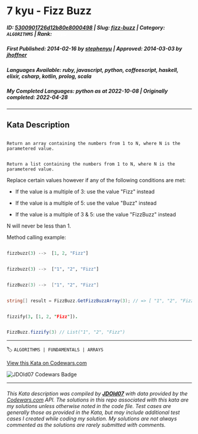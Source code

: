 # 7 kyu - Fizz Buzz

##### **ID**: [5300901726d12b80e8000498](https://www.codewars.com/kata/5300901726d12b80e8000498) | **Slug**: [fizz-buzz](https://www.codewars.com/kata/5300901726d12b80e8000498) | **Category**: `ALGORITHMS` | **Rank**: <span style="color:white">7 kyu</span>

##### **First Published**: 2014-02-16 ***by*** [stephenyu](https://www.codewars.com/users/stephenyu) | **Approved**: 2014-03-03 ***by*** [jhoffner](https://www.codewars.com/users/jhoffner)

##### **Languages Available**: ruby, javascript, python, coffeescript, haskell, elixir, csharp, kotlin, prolog, scala

##### **My Completed Languages**: python ***as at*** 2022-10-08 | **Originally completed**: 2022-04-28

---

## Kata Description


~~~if-not:scala

Return an array containing the numbers from 1 to N, where N is the parametered value.

~~~



~~~if:scala

Return a list containing the numbers from 1 to N, where N is the parametered value.

~~~



Replace certain values however if any of the following conditions are met:

* If the value is a multiple of 3: use the value "Fizz" instead

* If the value is a multiple of 5: use the value "Buzz" instead

* If the value is a multiple of 3 & 5: use the value "FizzBuzz" instead



N will never be less than 1.



Method calling example:

```python

fizzbuzz(3) -->  [1, 2, "Fizz"]

```

```haskell

fizzbuzz(3) -->  ["1", "2", "Fizz"]

```

```kotlin

fizzBuzz(3) -->  ["1", "2", "Fizz"]

```

```csharp

string[] result = FizzBuzz.GetFizzBuzzArray(3); // => [ "1", "2", "Fizz" ]

```

```prolog

fizzify(3, [1, 2, "Fizz"]).

```

```scala

FizzBuzz.fizzify(3) // List("1", "2", "Fizz")

```



---


🏷 `ALGORITHMS | FUNDAMENTALS | ARRAYS`


[View this Kata on Codewars.com](https://www.codewars.com/kata/5300901726d12b80e8000498)

![](https://www.codewars.com/users/jdold07/badges/large "JDOld07 Codewars Badge")

---

###### *This Kata description was compiled by [**JDOld07**](https://tpstech.dev) with data provided by the [Codewars.com](https://www.codewars.com) API.  The solutions in this repo associated with this kata are my solutions unless otherwise noted in the code file.  Test cases are generally those as provided in the Kata, but may include additional test cases I created while coding my solution.  My solutions are not always commented as the solutions are rarely submitted with comments.*
